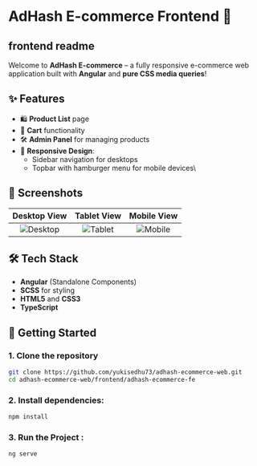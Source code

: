 # AdHash E-commerce Frontend 🛒

## frontend readme

Welcome to **AdHash E-commerce** – a fully responsive e-commerce web application built with **Angular** and **pure CSS media queries**!

## ✨ Features

- 🛍 **Product List** page
- 🛒 **Cart** functionality
- 🛠 **Admin Panel** for managing products
- 📱 **Responsive Design**:
  - Sidebar navigation for desktops
  - Topbar with hamburger menu for mobile devices\

## 📸 Screenshots

| Desktop View | Tablet View | Mobile View |
|:------------:|:-----------:|:-----------:|
| ![Desktop](frontend/adhash-ecommerce-fe/src/assets/screenshots/desktop.png) | ![Tablet](frontend/adhash-ecommerce-fe/src/assets/screenshots/tab.png) | ![Mobile](frontend/adhash-ecommerce-fe/src/assets/screenshots/mobile.png) |


## 🛠 Tech Stack

- **Angular** (Standalone Components)
- **SCSS** for styling
- **HTML5** and **CSS3**
- **TypeScript**

## 🚀 Getting Started

### 1. Clone the repository

```bash
git clone https://github.com/yukisedhu73/adhash-ecommerce-web.git
cd adhash-ecommerce-web/frontend/adhash-ecommerce-fe
```

### 2. Install dependencies:

```bash
npm install
```

### 3. Run the Project :

```bash
ng serve
```
